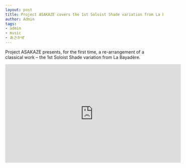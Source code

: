 ```yaml
---
layout: post
title: Project ASAKAZE covers the 1st Soloist Shade variation from La Bayadère
author: Admin
tags:
- admin
- music
- あさかぜ
---
```


Project ASAKAZE presents, for the first time, a re-arrangement of a classical work – the 1st Soloist Shade variation from La Bayadère.

<iframe width="560" height="315" src="https://www.youtube.com/embed/69P__8zRs1s" frameborder="0" allow="autoplay; encrypted-media" allowfullscreen></iframe>
